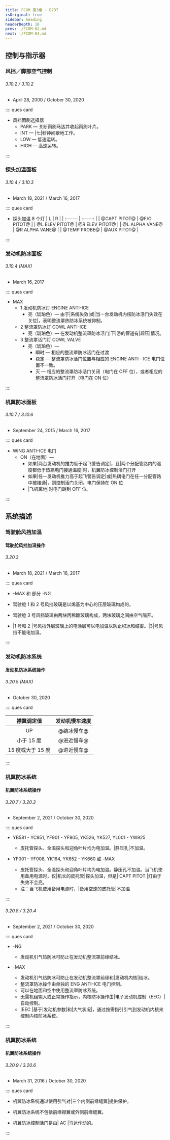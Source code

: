 ```yaml
---
title: FCOM 第3章 - B737
isOriginal: true
sidebar: heading
headerDepth: 10
prev: ./FCOM-02.md
next: ./FCOM-04.md
---
```


## 控制与指示器

### 风挡／脚部空气控制

###### 3.10.2 / 3.10.2

-   April 28, 2000 / October 30, 2020

:::: ques card

-   风挡雨刷选择器
    -   PARK — 关断雨刷马达并收起雨刷叶片。
    -   INT — |七|秒钟间歇地工作。
    -   LOW — 低速运转。
    -   HIGH — 高速运转。

::::

### 探头加温面板

###### 3.10.4 / 3.10.3

-   March 18, 2021 / March 16, 2017

:::: ques card

-   探头加温 8 个灯
    | L | R |
    | :-----: | :-----: |
    | @CAPT PITOT@ | @F/O PITOT@ |
    | @L ELEV PITOT@ | @R ELEV PITOT@ |
    | @L ALPHA VANE@ | @R ALPHA VANE@ |
    | @TEMP PROBE@ | @AUX PITOT@ |

::::

### 发动机防冰面板

###### 3.10.4 (MAX)

-   March 16, 2017

:::: ques card

-   MAX
    -   1 发动机防冰灯 ENGINE ANTI-ICE
        -   亮（琥珀色）— 由于|系统失效|或|当一台发动机内核防冰活门失效在关位|，表明整流罩热防冰系统被抑制。
    -   2 整流罩防冰灯 COWL ANTI-ICE
        -   亮（琥珀色）— 在发动机整流罩防冰活门|下|游的管道有|超压|情况。
    -   3 整流罩活门灯 COWL VALVE
        -   亮（琥珀色）—
            -   瞬时 — 相应的整流罩防冰活门在过渡
            -   稳定 — 整流罩防冰活门位置与相应的 ENGINE ANTI－ICE 电门位置不一致。
            -   灭 — 相应的整流罩防冰活门关闭（电门在 OFF 位），或者相应的整流罩防冰活门打开（电门在 ON 位）

::::

### 机翼防冰面板

###### 3.10.7 / 3.10.6

-   September 24, 2015 / March 16, 2017

:::: ques card

-   WING ANTI–ICE 电门
    -   ON（在地面）—
        -   如果|两台发动机的推力低于起飞警告调定|，且|两个分配管路内的温度都低于热耦电门接通温度|时，机翼防冰控制活门打开
        -   如果|任一发动机推力高于起飞警告调定|或|热耦电门在任一分配管路中被接通|，则控制活门关闭。电门保持在 ON 位
        -   |飞机离地|时电门跳到 OFF 位。

::::

## 系统描述

### 驾驶舱风挡加温

#### 驾驶舱风挡加温操作

###### 3.20.3

-   March 18, 2021 / March 16, 2017

:::: ques card

-   -MAX 和 部分 -NG
-   驾驶舱 1 和 2 号风挡玻璃是以烯基为中心的压层玻璃构成的。
-   驾驶舱 3 号风挡玻璃由两块丙稀酸玻璃构成，两块玻璃之间由空气隔开。

-   |1 号和 2 |号风挡外层玻璃上的电涂层可以电加温以防止积冰和结雾。|3|号风挡不能电加温。

::::

### 发动机防冰系统

#### 发动机防冰系统操作

###### 3.20.5 (MAX)

-   October 30, 2020

:::: ques card

|    襟翼调定值     | 发动机慢车速度 |
| :---------------: | :------------: |
|        UP         |   @结冰慢车@   |
|    小于 15 度     |   @进近慢车@   |
| 15 度或大于 15 度 |   @进近慢车@   |

::::

### 机翼防冰系统

#### 机翼防冰系统操作

###### 3.20.7 / 3.20.3

-   September 2, 2021 / October 30, 2020

:::: ques card

-   YB581 - YC951, YF901 - YF905, YK526, YK527, YL001 - YW925

    -   皮托管探头、全温探头和迎角叶片均为电加温。|静压孔|不加温。

-   YF001 - YF008, YK164, YK652 - YK660 或 -MAX
    -   皮托管探头、全温探头和迎角叶片均为电加温。静压孔不加温。当飞机使用备用电源时，仅|机长的皮托管|探头加温，但是| CAPT PITOT |灯由于失效不会亮。
    -   注：当飞机使用备用电源时，|备用空速的皮托管|不加温

::::

###### 3.20.8 / 3.20.4

-   September 2, 2021 / October 30, 2020

:::: ques card

-   -NG

    -   发动机引气热防冰可防止在发动机整流罩前缘结冰。

-   -MAX
    -   发动机引气热防冰可防止在发动机整流罩前缘和|发动机内核|结冰。
    -   整流罩防冰操作由单独的 ENG ANTI–ICE 电门控制。
    -   可以在地面和空中使用整流罩防冰系统。
    -   无需机组输入或正常操作指示，内核防冰操作由|电子发动机控制（EEC）|自动控制。
    -   |EEC |基于|发动机参数|和|大气状况|，通过按需指引引气到发动机内核来控制内核防冰系统。

::::

### 机翼防冰系统

#### 机翼防冰系统操作

###### 3.20.9 / 3.20.6

-   March 31, 2016 / October 30, 2020

:::: ques card

-   机翼防冰系统通过使用引气对|三个内侧前缘缝翼|提供保护。
-   机翼防冰系统不包括前缘襟翼或外侧前缘缝翼。

-   机翼防冰控制活门是由| AC |马达作动的。

::::
